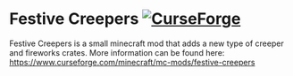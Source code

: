 # Festive Creepers [![CurseForge](http://cf.way2muchnoise.eu/full_420919_downloads.svg)](https://www.curseforge.com/minecraft/mc-mods/festive-creepers)
Festive Creepers is a small minecraft mod that adds a new type of creeper and fireworks crates. 
More information can be found here:
https://www.curseforge.com/minecraft/mc-mods/festive-creepers
